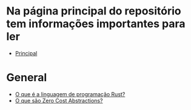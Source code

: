 # Na página principal do repositório tem informações importantes para ler

- [Principal](https://github.com/maniero/SOpt/blob/master/Conceptual.md)

# General

- [O que é a linguagem de programação Rust?](https://pt.stackoverflow.com/q/249783/101)
- [O que são Zero Cost Abstractions?](https://pt.stackoverflow.com/q/437261/101)
